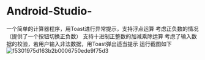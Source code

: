 # Android-Studio-
一个简单的计算器程序，用Toast进行异常提示，支持浮点运算
考虑正负数的情况（提供了一个按钮切换正负数）
支持十进制正整数的加减乘除运算
考虑了输入数据的校验，若用户输入非法数据，用Toast弹出适当提示
运行截图如下
![f5301975d163b2b0006750ede9f75d3](https://github.com/AphaDan/Android-Studio-/assets/138180666/8bf5a2ef-9231-4bcd-a2a1-e2284565a827)
